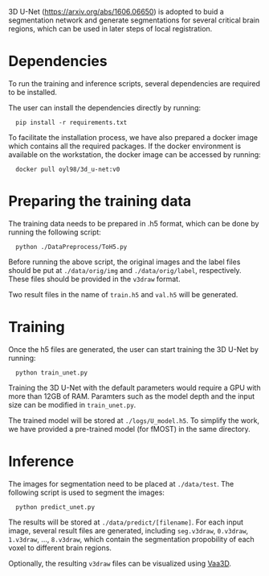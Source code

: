 
3D U-Net (https://arxiv.org/abs/1606.06650) is adopted to buid a segmentation network and generate segmentations for several critical brain regions, which can be used in later steps of local registration.

# Dependencies
To run the training and inference scripts, several dependencies are required to be installed.

The user can install the dependencies directly by running:

```shell
  pip install -r requirements.txt
```
To facilitate the installation process, we have also prepared a docker image which contains all the required packages. If the docker environment is available on the workstation, the docker image can be accessed by running:

```shell
  docker pull oyl98/3d_u-net:v0
```

# Preparing the training data
The training data needs to be prepared in .h5 format, which can be done by running the following script:
```shell
  python ./DataPreprocess/ToH5.py 
```

Before running the above script, the original images and the label files should be put at `./data/orig/img` and `./data/orig/label`, respectively. These files should be provided in the `v3draw` format.

Two result files in the name of `train.h5` and `val.h5` will be generated.

# Training

Once the h5 files are generated, the user can start training the 3D U-Net by running:

```shell
  python train_unet.py
```

Training the 3D U-Net with the default parameters would require a GPU with more than 12GB of RAM.
Paramters such as the model depth and the input size can be modified in `train_unet.py`.

The trained model will be stored at `./logs/U_model.h5`. To simplify the work, we have provided a pre-trained model (for fMOST) in the same directory.

# Inference

The images for segmentation need to be placed at `./data/test`. The following script is used to segment the images:

```shell
  python predict_unet.py
```

The results will be stored at `./data/predict/[filename]`. For each input image, several result files are generated, including `seg.v3draw`, `0.v3draw`, `1.v3draw`, ..., `8.v3draw`, which contain the segmentation propobility of each voxel to different brain regions.

Optionally, the resulting `v3draw` files can be visualized using [Vaa3D](https://vaa3d.org).


